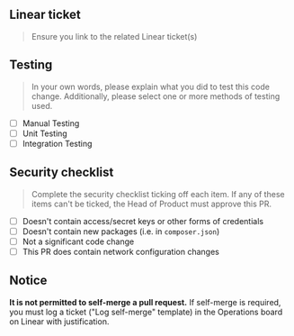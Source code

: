 ## Linear ticket
> Ensure you link to the related Linear ticket(s)

## Testing
> In your own words, please explain what you did to test this code change. Additionally, please select one or more methods of testing used.

- [ ] Manual Testing
- [ ] Unit Testing
- [ ] Integration Testing

## Security checklist
> Complete the security checklist ticking off each item. If any of these items can't be ticked, the Head of Product must approve this PR.

- [ ] Doesn't contain access/secret keys or other forms of credentials
- [ ] Doesn't contain new packages (i.e. in `composer.json`)
- [ ] Not a significant code change
- [ ] This PR does contain network configuration changes

## Notice

**It is not permitted to self-merge a pull request.**
If self-merge is required, you must log a ticket ("Log self-merge" template) in the Operations board on Linear with justification.
